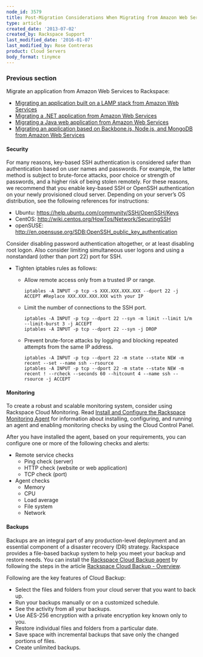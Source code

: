 ```yaml
---
node_id: 3579
title: Post-Migration Considerations When Migrating from Amazon Web Services
type: article
created_date: '2013-07-02'
created_by: Rackspace Support
last_modified_date: '2016-01-07'
last_modified_by: Rose Contreras
product: Cloud Servers
body_format: tinymce
---
```


### Previous section

Migrate an application from Amazon Web Services to Rackspace:

-   [Migrating an application built on a LAMP stack from Amazon Web
    Services](/howto/migrating-an-application-built-on-a-lamp-stack-from-amazon-web-services)
-   [Migrating a .NET application from Amazon Web
    Services](/howto/migrating-a-net-application-from-amazon-web-services)
-   [Migrating a Java web application from Amazon Web
    Services](/howto/migrating-a-java-web-application-from-amazon-web-services)
-   [Migrating an application based on Backbone.js, Node.js, and MongoDB
    from Amazon Web
    Services](/howto/migrating-an-application-based-on-backbonejs-nodejs-and-mongodb-from-amazon-web-services)

#### Security

For many reasons, key-based SSH authentication is considered safer than
authentication based on user names and passwords. For example, the
latter method is subject to brute-force attacks, poor choice or strength
of passwords, and a higher risk of being stolen remotely. For these
reasons, we recommend that you enable key-based SSH or OpenSSH
authentication on your newly provisioned cloud server. Depending on your
server&rsquo;s OS distribution, see the following references for instructions:

-   Ubuntu: <https://help.ubuntu.com/community/SSH/OpenSSH/Keys>
-   CentOS: <http://wiki.centos.org/HowTos/Network/SecuringSSH>
-   openSUSE:
    <http://en.opensuse.org/SDB:OpenSSH_public_key_authentication>

Consider disabling password authentication altogether, or at least
disabling root logon. Also consider limiting simultaneous user logons
and using a nonstandard (other than port 22) port for SSH.

-   Tighten iptables rules as follows:
    -   Allow remote access only from a trusted IP or range.

            iptables -A INPUT -p tcp -s XXX.XXX.XXX.XXX --dport 22 -j ACCEPT #Replace XXX.XXX.XXX.XXX with your IP

    <!-- -->

    -   Limit the number of connections to the SSH port.

            iptables -A INPUT -p tcp --dport 22 --syn -m limit --limit 1/m --limit-burst 3 -j ACCEPT
            iptables -A INPUT -p tcp --dport 22 --syn -j DROP

    <!-- -->

    -   Prevent brute-force attacks by logging and blocking repeated
        attempts from the same IP address.

            iptables -A INPUT -p tcp --dport 22 -m state --state NEW -m recent --set --name ssh --rsource
            iptables -A INPUT -p tcp --dport 22 -m state --state NEW -m recent ! --rcheck --seconds 60 --hitcount 4 --name ssh --rsource -j ACCEPT

#### Monitoring

To create a robust and scalable monitoring system, consider using
Rackspace Cloud Monitoring. Read [Install and Configure the Rackspace
Monitoring
Agent](/howto/install-and-configure-the-rackspace-monitoring-agent) for
information about installing, configuring, and running an agent and
enabling monitoring checks by using the Cloud Control Panel.

After you have installed the agent, based on your requirements, you can
configure one or more of the following checks and alerts:

-   Remote service checks
    -   Ping check (server)
    -   HTTP check (website or web application)
    -   TCP check (port)
-   Agent checks
    -   Memory
    -   CPU
    -   Load average
    -   File system
    -   Network

#### Backups

Backups are an integral part of any production-level deployment and an
essential component of a disaster recovery (DR) strategy. Rackspace
provides a file-based backup system to help you meet your backup and
restore needs. You can install the [Rackspace Cloud Backup
agent](http://www.rackspace.com/cloud/backup/) by following the steps in
the article [Rackspace Cloud Backup -
Overview](/howto/rackspace-cloud-backup-overview).

Following are the key features of Cloud Backup:

-   Select the files and folders from your cloud server that you want to
    back up.
-   Run your backups manually or on a customized schedule.
-   See the activity from all your backups.
-   Use AES-256 encryption with a private encryption key known only
    to you.
-   Restore individual files and folders from a particular date.
-   Save space with incremental backups that save only the changed
    portions of files.
-   Create unlimited backups.



